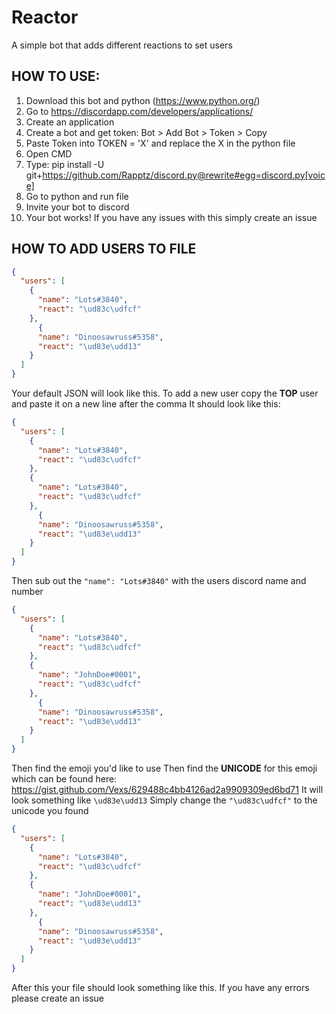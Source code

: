 # Reactor
A simple bot that adds different reactions to set users

## HOW TO USE:
1) Download this bot and python (https://www.python.org/)
2) Go to https://discordapp.com/developers/applications/
3) Create an application
4) Create a bot and get token: Bot > Add Bot > Token > Copy
5) Paste Token into TOKEN = 'X' and replace the X in the python file
6) Open CMD
7) Type: pip install -U git+https://github.com/Rapptz/discord.py@rewrite#egg=discord.py[voice]
8) Go to python and run file
9) Invite your bot to discord
10) Your bot works!
If you have any issues with this simply create an issue

## HOW TO ADD USERS TO FILE
```json
{
  "users": [
    {
      "name": "Lots#3840",
      "react": "\ud83c\udfcf"
    },
	  {
      "name": "Dinoosawruss#5358",
      "react": "\ud83e\udd13"
    }
  ]
}
```
Your default JSON will look like this. 
To add a new user copy the **TOP** user and paste it on a new line after the comma
It should look like this:
```json
{
  "users": [
    {
      "name": "Lots#3840",
      "react": "\ud83c\udfcf"
    },
    {
      "name": "Lots#3840",
      "react": "\ud83c\udfcf"
    },
	  {
      "name": "Dinoosawruss#5358",
      "react": "\ud83e\udd13"
    }
  ]
}
```
Then sub out the `"name": "Lots#3840"` with the users discord name and number
```json
{
  "users": [
    {
      "name": "Lots#3840",
      "react": "\ud83c\udfcf"
    },
    {
      "name": "JohnDoe#0001",
      "react": "\ud83c\udfcf"
    },
	  {
      "name": "Dinoosawruss#5358",
      "react": "\ud83e\udd13"
    }
  ]
}
```
Then find the emoji you'd like to use
Then find the **UNICODE** for this emoji which can be found here:
https://gist.github.com/Vexs/629488c4bb4126ad2a9909309ed6bd71
It will look something like `\ud83e\udd13`
Simply change the `"\ud83c\udfcf"` to the unicode you found
```json
{
  "users": [
    {
      "name": "Lots#3840",
      "react": "\ud83c\udfcf"
    },
    {
      "name": "JohnDoe#0001",
      "react": "\ud83e\udd13"
    },
	  {
      "name": "Dinoosawruss#5358",
      "react": "\ud83e\udd13"
    }
  ]
}
```
After this your file should look something like this. If you have any errors please create an issue
